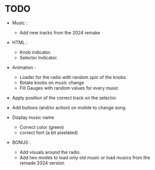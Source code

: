# TODO
 + Music :
 	+ Add new tracks from the 2024 remake
 + HTML :
 	+ Knob indicator.
 	+ Selector Indicator.
 + Animation :
 	+ Loader for the radio with random spin of the knobs.
 	+ Rotate knobs on music change
 	+ Fill Gauges with random values for every music
 + Apply position of the correct track on the selector.
 + Add buttons (and/or action) on mobile to change song.
 + Display music name
 	+ Correct color (green)
 	+ correct font (a bit pixelated)

 + BONUS : 
 	+ Add visuals around the radio.
 	+ Add two modes to load only old music or load musics from the remade 2024 version